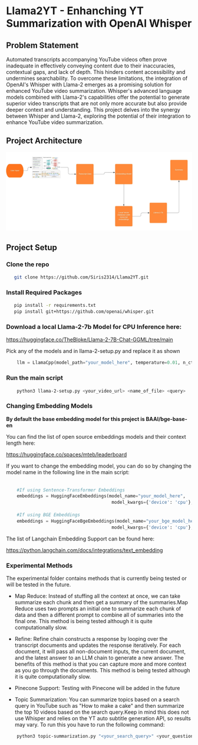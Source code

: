 # Llama2YT -  Enhanching YT Summarization with OpenAI Whisper


## Problem Statement

Automated transcripts accompanying YouTube videos often prove inadequate in effectively conveying content due to their inaccuracies, contextual gaps, and lack of depth. This hinders content accessibility and undermines searchability. To overcome these limitations, the integration of OpenAI's Whisper with Llama-2 emerges as a promising solution for enhanced YouTube video summarization. Whisper's advanced language models combined with Llama-2's capabilities offer the potential to generate superior video transcripts that are not only more accurate but also provide deeper context and understanding. This project delves into the synergy between Whisper and Llama-2, exploring the potential of their integration to enhance YouTube video summarization.
## Project Architecture

![Diagram](diagram.jpeg)


## Project Setup

### Clone the repo
```sh
   git clone https://github.com/Siris2314/Llama2YT.git
```
### Install Required Packages
```sh
   pip install -r requirements.txt
   pip install git+https://github.com/openai/whisper.git 
```

### Download a local Llama-2-7b Model for CPU Inference here:

https://huggingface.co/TheBloke/Llama-2-7B-Chat-GGML/tree/main

Pick any of the models and in llama-2-setup.py and replace it as shown

```py
    llm = LlamaCpp(model_path="your_model_here", temperature=0.01, n_ctx=2000, verbose=True)
```

### Run the main script
```sh
    python3 llama-2-setup.py <your_video_url> <name_of_file> <query>
```


### Changing Embedding Models

**By default the base embedding model for this project is BAAI/bge-base-en**

You can find the list of open source embeddings models and their context length here:

https://huggingface.co/spaces/mteb/leaderboard

If you want to change the embedding model, you can do so by changing the model name in the following line in the main script:

```py

    #If using Sentence-Transformer Embeddings
    embeddings = HuggingFaceEmbeddings(model_name="your_model_here",
                                        model_kwargs={'device': 'cpu'}, encode_kwargs={'normalize_embeddings': True})

    #If using BGE Embeddings
    embeddings = HuggingFaceBgeEmbeddings(model_name="your_bge_model_here",
                                        model_kwargs={'device': 'cpu'}, encode_kwargs={'normalize_embeddings': True}, bge=True)
```
The list of Langchain Embedding Support can be found here:

https://python.langchain.com/docs/integrations/text_embedding

### Experimental Methods

The experimental folder contains methods that is currently being tested or will be tested in the future.

- Map Reduce: Instead of stuffing all the context at once, we can take summarize each chunk and then get a summary of the summaries.Map Reduce uses two prompts an initial one  to summarize each chunk of data and then a different prompt to combine all of summaries into the final one. This method is being tested although it is quite computationally slow.

- Refine: Refine chain constructs a response by looping over the transcript documents and updates the response iteratively. For each document, it will pass all non-document inputs, the current document, and the latest answer to an LLM chain to generate a new answer. The benefits of this method is that you can capture more and more context as you go through the documents. This method is being tested although it is quite computationally slow.

- Pinecone Support: Testing with Pinecone will be added in the future

- Topic Summarization: You can summarize topics based on a search query in YouTube such as "How to make a cake" and then summarize the top 10 videos based on the search query.Keep in mind this does not use Whisper and relies on the YT auto subtitle generation API, so results may vary. To run this you have to run the following command:

```sh
    python3 topic-summarization.py "<your_search_query>" <your_question>
```
